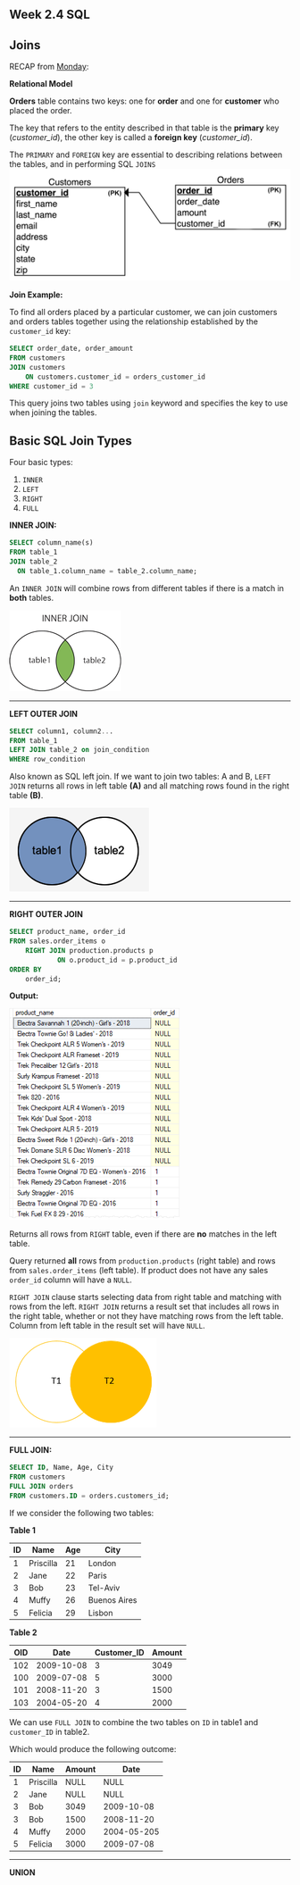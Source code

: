 ## Week 2.4 SQL

## Joins

RECAP from [Monday](sql_day1.md): 

**Relational Model**

**Orders** table contains two keys: one for **order** and one for **customer** who placed the order. 

The key that refers to the entity described in that table is the **primary** key (*customer_id*), the other key is called a **foreign key** (*customer_id*).

The `PRIMARY` and `FOREIGN` key are essential to describing relations between the tables, and in performing SQL `JOINS`
![relational_model](../../images/relational.png)

**Join Example:**

To find all orders placed by a particular customer, we can join customers and orders tables together using the relationship established by the `customer_id` key:

```sql
SELECT order_date, order_amount
FROM customers
JOIN customers 
    ON customers.customer_id = orders_customer_id
WHERE customer_id = 3
```

This query joins two tables using `join` keyword and specifies the key to use when joining the tables.

## Basic SQL Join Types

Four basic types: 
1. `INNER`
2. `LEFT`
3. `RIGHT`
4. `FULL`

**INNER JOIN:**
```sql
SELECT column_name(s)
FROM table_1
JOIN table_2
  ON table_1.column_name = table_2.column_name;
```
An `INNER JOIN` will combine rows from different tables if there is a match in **both** tables.

![innerjoin](../../images/inner_join.jpg)

---
**LEFT OUTER JOIN**
```sql
SELECT column1, column2...
FROM table_1
LEFT JOIN table_2 on join_condition
WHERE row_condition
```

Also known as SQL left join. If we want to join two tables: A and B, `LEFT JOIN` returns all rows in left table **(A)** and all matching rows found in the right table **(B)**. 

![left_outer_join](../../images/left_outer_join.jpeg)

---
**RIGHT OUTER JOIN**
```sql
SELECT product_name, order_id
FROM sales.order_items o
    RIGHT JOIN production.products p
            ON o.product_id = p.product_id
ORDER BY 
    order_id;
```

**Output:**

![output](../../images/right_join_output.png)

Returns all rows from `RIGHT` table, even if there are **no** matches in the left table. 

Query returned **all** rows from `production.products` (right table) and rows from `sales.order_items` (left table).
If product does not have any sales `order_id` column will have a `NULL`.

`RIGHT JOIN` clause starts selecting data from right table and matching with rows from the left.
`RIGHT JOIN` returns a result set that includes all rows in the right table, whether or not they have matching rows from the left table.
Column from left table in the result set will have `NULL`.


![right_outer_join](../../images/right_join.png)

---
**FULL JOIN:**
```sql
SELECT ID, Name, Age, City
FROM customers
FULL JOIN orders
FROM customers.ID = orders.customers_id;
```

If we consider the following two tables:

**Table 1** 

ID|Name|Age|City
-----|-----|-----|-----
1|Priscilla|21|London
2|Jane|22|Paris
3|Bob|23|Tel-Aviv
4|Muffy|26| Buenos Aires
5|Felicia|29|Lisbon

**Table 2**

OID|Date|Customer_ID|Amount
-----|-----|-----|-----
102|2009-10-08|3|3049
100|2009-07-08|5|3000
101|2008-11-20|3|1500
103|2004-05-20|4|2000

We can use `FULL JOIN` to combine the two tables on `ID` in table1 and `customer_ID` in table2.

Which would produce the following outcome:

ID|Name|Amount|Date
---|---|---|-----
1|Priscilla|NULL|NULL
2|Jane|NULL|NULL
3|Bob |3049|2009-10-08
3|Bob |1500|2008-11-20
4|Muffy|2000|2004-05-205
5|Felicia|3000|2009-07-08

---
**UNION**